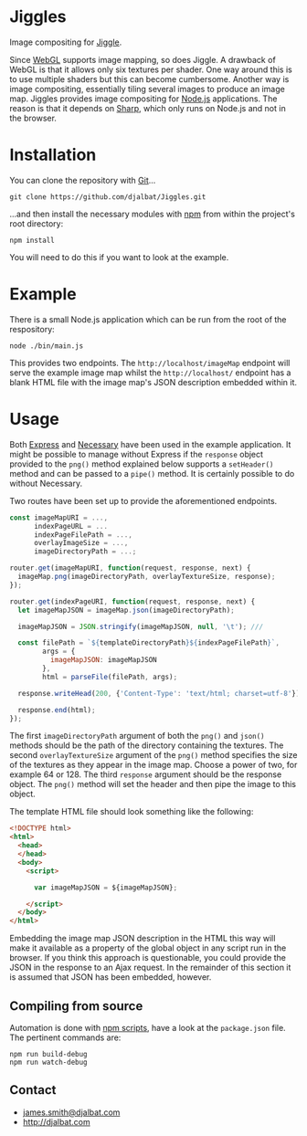 # Jiggles

Image compositing for [Jiggle](https://github.com/djalbat/Jiggle).

Since [WebGL](https://developer.mozilla.org/en-US/docs/Web/API/WebGL_API) supports image mapping, so does Jiggle. A drawback of WebGL is that it allows only six textures per shader. One way around this is to use multiple shaders but this can become cumbersome. Another way is image compositing, essentially tiling several images to produce an image map. Jiggles provides image compositing for [Node.js](https://nodejs.org) applications. The reason is that it depends on [Sharp](http://sharp.pixelplumbing.com/), which only runs on Node.js and not in the browser.

# Installation

You can clone the repository with [Git](https://git-scm.com/)...

    git clone https://github.com/djalbat/Jiggles.git

...and then install the necessary modules with [npm](https://www.npmjs.com/) from within the project's root directory:

    npm install

You will need to do this if you want to look at the example.

# Example

There is a small Node.js application which can be run from the root of the respository:

    node ./bin/main.js

This provides two endpoints. The `http://localhost/imageMap` endpoint will serve the example image map whilst the `http://localhost/` endpoint has a blank HTML file with the image map's JSON description embedded within it.
    
# Usage

Both [Express](https://expressjs.com/) and [Necessary](https://github.com/djalbat/Necessary) have been used in the example application. It might be possible to manage without Express if the `response` object provided to the `png()` method explained below supports a `setHeader()` method and can be passed to a `pipe()` method. It is certainly possible to do without Necessary.

Two routes have been set up to provide the aforementioned endpoints.
```js
const imageMapURI = ...,
      indexPageURL = ...
      indexPageFilePath = ...,
      overlayImageSize = ...,
      imageDirectoryPath = ...;

router.get(imageMapURI, function(request, response, next) {
  imageMap.png(imageDirectoryPath, overlayTextureSize, response);
});

router.get(indexPageURI, function(request, response, next) {
  let imageMapJSON = imageMap.json(imageDirectoryPath);

  imageMapJSON = JSON.stringify(imageMapJSON, null, '\t'); ///

  const filePath = `${templateDirectoryPath}${indexPageFilePath}`,
        args = {
          imageMapJSON: imageMapJSON
        },
        html = parseFile(filePath, args);

  response.writeHead(200, {'Content-Type': 'text/html; charset=utf-8'});

  response.end(html);
});
```
The first `imageDirectoryPath` argument of both the `png()` and `json()` methods should be the path of the directory containing the textures. The second `overlayTextureSize` argument of the `png()` method specifies the size of the textures as they appear in the image map. Choose a power of two, for example 64 or 128. The third `response` argument should be the response object. The `png()` method will set the header and then pipe the image to this object.

The template HTML file should look something like the following:
```html
<!DOCTYPE html>
<html>
  <head>
  </head>
  <body>
    <script>

      var imageMapJSON = ${imageMapJSON};

    </script>
  </body>
</html>
```
Embedding the image map JSON description in the HTML this way will make it available as a property of the global object in any script run in the browser. If you think this approach is questionable, you could provide the JSON in the response to an Ajax request. In the remainder of this section it is assumed that JSON has been embedded, however.

## Compiling from source

Automation is done with [npm scripts](https://docs.npmjs.com/misc/scripts), have a look at the `package.json` file. The pertinent commands are:

    npm run build-debug
    npm run watch-debug
    
## Contact

- james.smith@djalbat.com
- http://djalbat.com
